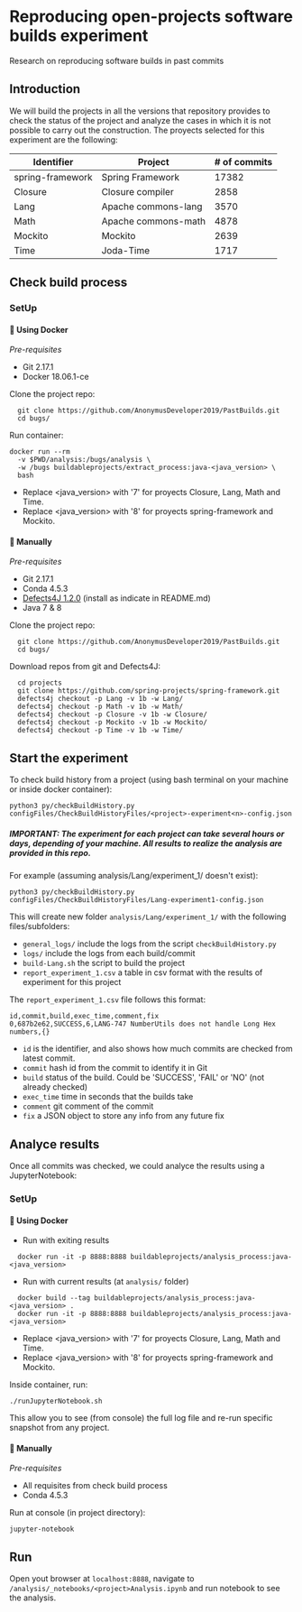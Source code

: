 # Reproducing open-projects software builds experiment

Research on reproducing software builds in past commits

## Introduction

We will build the projects in all the versions that repository provides to check the status of the project and analyze the cases in which it is not possible to carry out the construction. The proyects selected for this experiment are the following:

| Identifier       	| Project             	| # of commits 	|
|------------------	|---------------------	|--------------	|
| spring-framework 	| Spring Framework    	| 17382        	|
| Closure          	| Closure compiler    	| 2858         	|
| Lang             	| Apache commons-lang 	| 3570         	|
| Math             	| Apache commons-math 	| 4878         	|
| Mockito          	| Mockito             	| 2639         	|
| Time             	| Joda-Time           	| 1717         	|

## Check build process

### SetUp

#### :whale: Using Docker

*Pre-requisites*

- Git 2.17.1
- Docker 18.06.1-ce

Clone the project repo:

```
  git clone https://github.com/AnonymusDeveloper2019/PastBuilds.git
  cd bugs/
```

Run container:

```
docker run --rm 
  -v $PWD/analysis:/bugs/analysis \
  -w /bugs buildableprojects/extract_process:java-<java_version> \
  bash 
```

- Replace <java_version> with '7' for proyects Closure, Lang, Math and Time. 
- Replace <java_version> with '8' for proyects spring-framework and Mockito.

#### :hammer: Manually 

*Pre-requisites*

- Git 2.17.1
- Conda 4.5.3
- [Defects4J 1.2.0](https://github.com/rjust/defects4j/tree/v1.2.0) (install as indicate in README.md)
- Java 7 & 8

Clone the project repo:

```
  git clone https://github.com/AnonymusDeveloper2019/PastBuilds.git
  cd bugs/
```

Download repos from git and Defects4J:

```
  cd projects
  git clone https://github.com/spring-projects/spring-framework.git
  defects4j checkout -p Lang -v 1b -w Lang/
  defects4j checkout -p Math -v 1b -w Math/
  defects4j checkout -p Closure -v 1b -w Closure/
  defects4j checkout -p Mockito -v 1b -w Mockito/
  defects4j checkout -p Time -v 1b -w Time/
```

## Start the experiment

To check build history from a project (using bash terminal on your machine or inside docker container):

```
python3 py/checkBuildHistory.py configFiles/CheckBuildHistoryFiles/<project>-experiment<n>-config.json
```

##### **IMPORTANT**: The experiment for each project can take several hours or days, depending of your machine. All results to realize the analysis are provided in this repo.

For example (assuming analysis/Lang/experiment_1/ doesn't exist):

```
python3 py/checkBuildHistory.py configFiles/CheckBuildHistoryFiles/Lang-experiment1-config.json
```

This will create new folder `analysis/Lang/experiment_1/` with the following files/subfolders:

- `general_logs/` include the logs from the script `checkBuildHistory.py`
- `logs/` include the logs from each build/commit
- `build-Lang.sh` the script to build the project
- `report_experiment_1.csv` a table in csv format with the results of experiment for this project

The `report_experiment_1.csv` file follows this format:

```
id,commit,build,exec_time,comment,fix
0,687b2e62,SUCCESS,6,LANG-747 NumberUtils does not handle Long Hex numbers,{}
```

- `id` is the identifier, and also shows how much commits are checked from latest commit.
- `commit` hash id from the commit to identify it in Git
- `build` status of the build. Could be 'SUCCESS', 'FAIL' or 'NO' (not already checked)
- `exec_time` time in seconds that the builds take 
- `comment` git comment of the commit
- `fix` a JSON object to store any info from any future fix

## Analyce results

Once all commits was checked, we could analyce the results using a JupyterNotebook:

### SetUp

#### :whale: Using Docker 

- Run with exiting results
```
  docker run -it -p 8888:8888 buildableprojects/analysis_process:java-<java_version>
```
- Run with current results (at `analysis/` folder)
```
  docker build --tag buildableprojects/analysis_process:java-<java_version> .
  docker run -it -p 8888:8888 buildableprojects/analysis_process:java-<java_version>
```

- Replace <java_version> with '7' for proyects Closure, Lang, Math and Time. 
- Replace <java_version> with '8' for proyects spring-framework and Mockito.

Inside container, run:
```
./runJupyterNotebook.sh
```

This allow you to see (from console) the full log file and re-run specific snapshot from any project.

#### :hammer: Manually 

*Pre-requisites*

- All requisites from check build process
- Conda 4.5.3

Run at console (in project directory):

```
jupyter-notebook
```

## Run

Open yout browser at `localhost:8888`, navigate to `/analysis/_notebooks/<project>Analysis.ipynb` and run notebook to see the analysis.